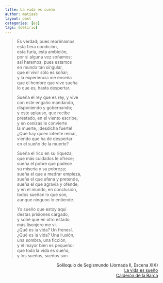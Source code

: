 ```yaml
---
title: La vida es sueño
author: matiasb
layout: post
categories: [es]
tags: [delirio]
---
```

> Es verdad; pues reprimamos  
> esta fiera condición,  
> esta furia, esta ambición,  
> por si alguna vez soñamos;  
> así haremos, pues estamos  
> en mundo tan singular,  
> que el vivir sólo es soñar;  
> y la experiencia me enseña  
> que el hombre que vive sueña  
> lo que es, hasta despertar.
> 
> Sueña el rey que es rey, y vive  
> con este engaño mandando,  
> disponiendo y gobernando;  
> y este aplauso, que recibe  
> prestado, en el viento escribe,  
> y en cenizas le convierte  
> la muerte, ¡desdicha fuerte!  
> ¿Que hay quien intente reinar,  
> viendo que ha de despertar  
> en el sueño de la muerte?
> 
> Sueña el rico en su riqueza,  
> que más cuidados le ofrece;  
> sueña el pobre que padece  
> su miseria y su pobreza;  
> sueña el que a medrar empieza,  
> sueña el que afana y pretende,  
> sueña el que agravia y ofende,  
> y en el mundo, en conclusión,  
> todos sueñan lo que son,  
> aunque ninguno lo entiende.
> 
> Yo sueño que estoy aquí  
> destas prisiones cargado,  
> y soñé que en otro estado  
> más lisonjero me vi.  
> ¿Qué es la vida? Un frenesí.  
> ¿Qué es la vida? Una ilusión,  
> una sombra, una ficción,  
> y el mayor bien es pequeño:  
> que toda la vida es sueño,  
> y los sueños, sueños son.

<p align="right">
  Soliloquio de Segismundo (Jornada II, Escena XIX)<br /> <a href="http://www.cpel.uba.ar/ebooks/eam/ebook_view.php?ebooks_books_id=1227&&author_letter=&author=&title_letter=L" target="_blank">La vida es sueño</a><br /> <a href="http://es.wikipedia.org/wiki/Pedro_Calder%C3%B3n_de_la_Barca" target="_blank">Calderón de la Barca</a>
</p>